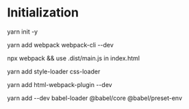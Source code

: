 # Initialization

yarn init -y

yarn add webpack webpack-cli --dev

npx webpack && use .dist/main.js in index.html

yarn add style-loader css-loader

yarn add html-webpack-plugin --dev

yarn add --dev babel-loader @babel/core @babel/preset-env
